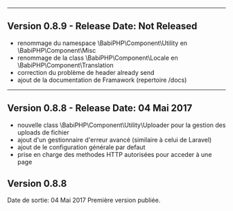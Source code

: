 -----------------------------------------------------------------------------------------
Version 0.8.9 - Release Date: Not Released
-----------------------------------------------------------------------------------------
- renommage du namespace \BabiPHP\Component\Utility en \BabiPHP\Component\Misc
- renommage de la class \BabiPHP\Component\Locale en \BabiPHP\Component\Translation
- correction du problème de header already send
- ajout de la documentation de Framawork (repertoire /docs)
 
-----------------------------------------------------------------------------------------
Version 0.8.8 - Release Date: 04 Mai 2017
-----------------------------------------------------------------------------------------
- nouvelle class \BabiPHP\Component\Utility\Uploader pour la gestion des uploads de fichier
- ajout d'un gestionnaire d'erreur avancé (similaire à celui de Laravel)
- ajout de le configuration générale par defaut
- prise en charge des methodes HTTP autorisées pour acceder à une page

Version 0.8.8
-----------------------------------------------------------------------------------------
Date de sortie: 04 Mai 2017
Première version publiée.
